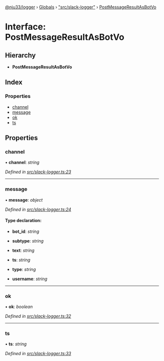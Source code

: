 [@nju33/logger](../README.md) › [Globals](../globals.md) › ["src/slack-logger"](../modules/_src_slack_logger_.md) › [PostMessageResultAsBotVo](_src_slack_logger_.postmessageresultasbotvo.md)

# Interface: PostMessageResultAsBotVo

## Hierarchy

* **PostMessageResultAsBotVo**

## Index

### Properties

* [channel](_src_slack_logger_.postmessageresultasbotvo.md#channel)
* [message](_src_slack_logger_.postmessageresultasbotvo.md#message)
* [ok](_src_slack_logger_.postmessageresultasbotvo.md#ok)
* [ts](_src_slack_logger_.postmessageresultasbotvo.md#ts)

## Properties

###  channel

• **channel**: *string*

*Defined in [src/slack-logger.ts:23](https://github.com/nju33/logger/blob/ae39cd9/src/slack-logger.ts#L23)*

___

###  message

• **message**: *object*

*Defined in [src/slack-logger.ts:24](https://github.com/nju33/logger/blob/ae39cd9/src/slack-logger.ts#L24)*

#### Type declaration:

* **bot_id**: *string*

* **subtype**: *string*

* **text**: *string*

* **ts**: *string*

* **type**: *string*

* **username**: *string*

___

###  ok

• **ok**: *boolean*

*Defined in [src/slack-logger.ts:32](https://github.com/nju33/logger/blob/ae39cd9/src/slack-logger.ts#L32)*

___

###  ts

• **ts**: *string*

*Defined in [src/slack-logger.ts:33](https://github.com/nju33/logger/blob/ae39cd9/src/slack-logger.ts#L33)*
